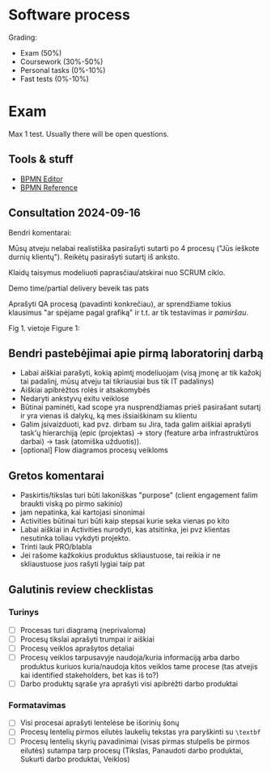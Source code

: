 

# Software process

Grading:

- Exam (50%)
- Coursework (30%-50%)
- Personal tasks (0%-10%)
- Fast tests (0%-10%)

# Exam

Max 1 test.
Usually there will be open questions.

## Tools & stuff

- [BPMN Editor](https://demo.bpmn.io/s/start)
- [BPMN Reference](https://camunda.com/bpmn/reference/)

## Consultation 2024-09-16

Bendri komentarai:

Mūsų atveju nelabai realistiška pasirašyti sutarti po 4 procesų ("Jūs ieškote durnių klientų").
Reikėtų pasirašyti sutartį iš anksto.

Klaidų taisymus modeliuoti paprasčiau/atskirai nuo SCRUM ciklo.

Demo time/partial delivery beveik tas pats

Aprašyti QA procesą (pavadinti konkrečiau), ar sprendžiame tokius klausimus "ar spėjame pagal grafiką" ir t.t. ar tik testavimas ir *pamiršau*.

Fig 1. vietoje Figure 1:

## Bendri pastebėjimai apie pirmą laboratorinį darbą

- Labai aiškiai parašyti, kokią apimtį modeliuojam (visą įmonę ar tik kažokį tai padalinį, mūsų atveju tai tikriausiai bus tik IT padalinys)
- Aiškiai apibrėžtos rolės ir atsakomybės
- Nedaryti ankstyvų exitu veiklose
- Būtinai paminėti, kad scope yra nusprendžiamas prieš pasirašant sutartį ir yra vienas iš dalykų, ką mes išsiaiškinam su klientu
- Galim įsivaizduoti, kad pvz. dirbam su Jira, tada galim aiškiai aprašyti task'ų hierarchiją (epic (projektas) -> story (feature arba infrastruktūros darbai) -> task (atomiška užduotis)).
- [optional] Flow diagramos procesų veikloms

## Gretos komentarai

- Paskirtis/tikslas turi būti lakoniškas "purpose" (client engagement falim braukti viską po pirmo sakinio)
- jam nepatinka, kai kartojasi sinonimai
- Activities būtinai turi būti kaip stepsai kurie seka vienas po kito
- Labai aiškiai in Activities nurodyti, kas atsitinka, jei pvz klientas nesutinka toliau vykdyti projekto.
- Trinti lauk PRO/blabla
- Jei rašome kažkokius produktus skliaustuose, tai reikia ir ne skliaustuose juos rašyti lygiai taip pat

## Galutinis review checklistas

### Turinys

- [ ] Procesas turi diagramą (neprivaloma)
- [ ] Procesų tikslai aprašyti trumpai ir aiškiai
- [ ] Procesų veiklos aprašytos detaliai
- [ ] Procesų veiklos tarpusavyje naudoja/kuria informaciją arba darbo produktus kuriuos kuria/naudoja kitos veiklos tame procese (tas atvejis kai identified stakeholders, bet kas iš to?)
- [ ] Darbo produktų sąraše yra aprašyti visi apibrėžti darbo produktai

### Formatavimas

- [ ] Visi procesai aprašyti lentelėse be išorinių šonų
- [ ] Procesų lentelių pirmos eilutės laukelių tekstas yra paryškinti su `\textbf`
- [ ] Procesų lentelių skyrių pavadinimai (visas pirmas stulpelis be pirmos eilutės) sutampa tarp procesų (Tikslas, Panaudoti darbo produktai, Sukurti darbo produktai, Veiklos)
